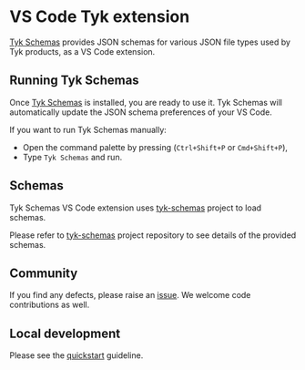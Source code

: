 # VS Code Tyk extension

[Tyk Schemas](https://marketplace.visualstudio.com/items?itemName=TykTechnologiesLimited.tyk-schemas) provides JSON schemas for various JSON file types used by Tyk products, as a VS Code extension.

## Running Tyk Schemas

Once [Tyk Schemas](https://marketplace.visualstudio.com/items?itemName=TykTechnologiesLimited.tyk-schemas) is installed, you are ready to use it. 
Tyk Schemas will automatically update the JSON schema preferences of your VS Code.

If you want to run Tyk Schemas manually:
- Open the command palette by pressing (`Ctrl+Shift+P` or `Cmd+Shift+P`),
- Type `Tyk Schemas` and run.

## Schemas

Tyk Schemas VS Code extension uses [tyk-schemas](https://github.com/letzya/tyk-schemas) project to load schemas. 

Please refer to [tyk-schemas](https://github.com/letzya/tyk-schemas) project repository to see details of the provided schemas.

## Community

If you find any defects, please raise an [issue](https://github.com/TykTechnologies/vscode-tyk/issues). We welcome code contributions as well.

## Local development

Please see the [quickstart](./vsc-extension-quickstart.md) guideline.